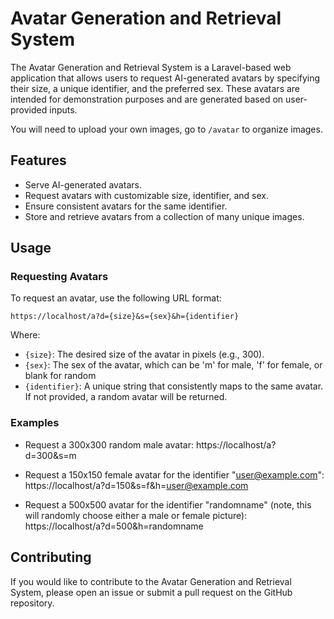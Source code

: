 # Avatar Generation and Retrieval System

The Avatar Generation and Retrieval System is a Laravel-based web application that allows users to request AI-generated
avatars by specifying their size, a unique identifier, and the preferred sex. These avatars are intended for
demonstration purposes and are generated based on user-provided inputs.

You will need to upload your own images, go to ```/avatar``` to organize images.

## Features

- Serve AI-generated avatars.
- Request avatars with customizable size, identifier, and sex.
- Ensure consistent avatars for the same identifier.
- Store and retrieve avatars from a collection of many unique images.

## Usage

### Requesting Avatars

To request an avatar, use the following URL format:

```https://localhost/a?d={size}&s={sex}&h={identifier}```

Where:

- ```{size}```: The desired size of the avatar in pixels (e.g., 300).
- ```{sex}```: The sex of the avatar, which can be 'm' for male, 'f' for female, or blank for random
- ```{identifier}```: A unique string that consistently maps to the same avatar. If not provided, a random avatar will
  be returned.

### Examples

- Request a 300x300 random male avatar:
  https://localhost/a?d=300&s=m

- Request a 150x150 female avatar for the identifier "user@example.com":
  https://localhost/a?d=150&s=f&h=user@example.com

- Request a 500x500 avatar for the identifier "randomname" (note, this will randomly choose either a male or female
  picture):
  https://localhost/a?d=500&h=randomname

## Contributing

If you would like to contribute to the Avatar Generation and Retrieval System, please open an issue or submit a pull
request on the GitHub repository.
